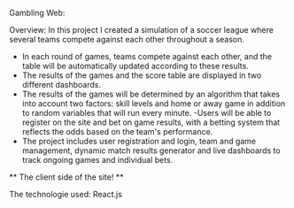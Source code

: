 Gambling Web:

Overview:
In this project I created a simulation of a soccer league where several teams compete against each other throughout a season. 
- In each round of games, teams compete against each other, and the table will be automatically updated according to these results. 
- The results of the games and the score table are displayed in two different dashboards. 
- The results of the games will be determined by an algorithm that takes into account two factors: skill levels and home or away game in addition to random variables that will run every minute. 
-Users will be able to register on the site and bet on game results, with a betting system that reflects the odds based on the team's performance. 
- The project includes user registration and login, team and game management, dynamic match results generator and live dashboards to track ongoing games and individual bets.

**  The client side of the site!  **

The technologie used: React.js 
